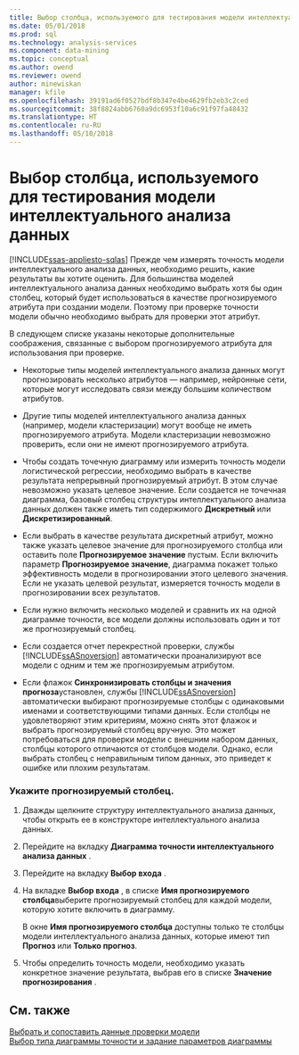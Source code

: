 ```yaml
---
title: Выбор столбца, используемого для тестирования модели интеллектуального анализа данных | Документы Microsoft
ms.date: 05/01/2018
ms.prod: sql
ms.technology: analysis-services
ms.component: data-mining
ms.topic: conceptual
ms.author: owend
ms.reviewer: owend
author: minewiskan
manager: kfile
ms.openlocfilehash: 39191ad6f0527bdf8b347e4be4629fb2eb3c2ced
ms.sourcegitcommit: 38f8824abb6760a9dc6953f10a6c91f97fa48432
ms.translationtype: HT
ms.contentlocale: ru-RU
ms.lasthandoff: 05/10/2018
---
```

# <a name="choose-the-column-to-use-for-testing-a-mining-model"></a>Выбор столбца, используемого для тестирования модели интеллектуального анализа данных
[!INCLUDE[ssas-appliesto-sqlas](../../includes/ssas-appliesto-sqlas.md)]
  Прежде чем измерять точность модели интеллектуального анализа данных, необходимо решить, какие результаты вы хотите оценить. Для большинства моделей интеллектуального анализа данных необходимо выбрать хотя бы один столбец, который будет использоваться в качестве прогнозируемого атрибута при создании модели. Поэтому при проверке точности модели обычно необходимо выбрать для проверки этот атрибут.  
  
 В следующем списке указаны некоторые дополнительные соображения, связанные с выбором прогнозируемого атрибута для использования при проверке.  
  
-   Некоторые типы моделей интеллектуального анализа данных могут прогнозировать несколько атрибутов — например, нейронные сети, которые могут исследовать связи между большим количеством атрибутов.  
  
-   Другие типы моделей интеллектуального анализа данных (например, модели кластеризации) могут вообще не иметь прогнозируемого атрибута. Модели кластеризации невозможно проверить, если они не имеют прогнозируемого атрибута.  
  
-   Чтобы создать точечную диаграмму или измерить точность модели логистической регрессии, необходимо выбрать в качестве результата непрерывный прогнозируемый атрибут. В этом случае невозможно указать целевое значение. Если создается не точечная диаграмма, базовый столбец структуры интеллектуального анализа данных должен также иметь тип содержимого **Дискретный** или **Дискретизированный**.  
  
-   Если выбрать в качестве результата дискретный атрибут, можно также указать целевое значение для прогнозируемого столбца или оставить поле **Прогнозируемое значение** пустым. Если включить параметр **Прогнозируемое значение**, диаграмма покажет только эффективность модели в прогнозировании этого целевого значения. Если не указать целевой результат, измеряется точность модели в прогнозировании всех результатов.  
  
-   Если нужно включить несколько моделей и сравнить их на одной диаграмме точности, все модели должны использовать один и тот же прогнозируемый столбец.  
  
-   Если создается отчет перекрестной проверки, службы [!INCLUDE[ssASnoversion](../../includes/ssasnoversion-md.md)] автоматически проанализируют все модели с одним и тем же прогнозируемым атрибутом.  
  
-   Если флажок **Синхронизировать столбцы и значения прогноза**установлен, службы [!INCLUDE[ssASnoversion](../../includes/ssasnoversion-md.md)] автоматически выбирают прогнозируемые столбцы с одинаковыми именами и соответствующими типами данных. Если столбцы не удовлетворяют этим критериям, можно снять этот флажок и выбрать прогнозируемый столбец вручную. Это может потребоваться для проверки модели с внешним набором данных, столбцы которого отличаются от столбцов модели. Однако, если выбрать столбец с неправильным типом данных, это приведет к ошибке или плохим результатам.  
  
### <a name="specify-the-outcome-to-predict"></a>Укажите прогнозируемый столбец.  
  
1.  Дважды щелкните структуру интеллектуального анализа данных, чтобы открыть ее в конструкторе интеллектуального анализа данных.  
  
2.  Перейдите на вкладку **Диаграмма точности интеллектуального анализа данных** .  
  
3.  Перейдите на вкладку **Выбор входа** .  
  
4.  На вкладке **Выбор входа** , в списке **Имя прогнозируемого столбца**выберите прогнозируемый столбец для каждой модели, которую хотите включить в диаграмму.  
  
     В окне **Имя прогнозируемого столбца** доступны только те столбцы модели интеллектуального анализа данных, которые имеют тип **Прогноз** или **Только прогноз**.  
  
5.  Чтобы определить точность модели, необходимо указать конкретное значение результата, выбрав его в списке **Значение прогнозирования** .  
  
## <a name="see-also"></a>См. также  
 [Выбрать и сопоставить данные проверки модели](../../analysis-services/data-mining/choose-and-map-model-testing-data.md)   
 [Выбор типа диаграммы точности и задание параметров диаграммы](../../analysis-services/data-mining/choose-an-accuracy-chart-type-and-set-chart-options.md)  
  
  
